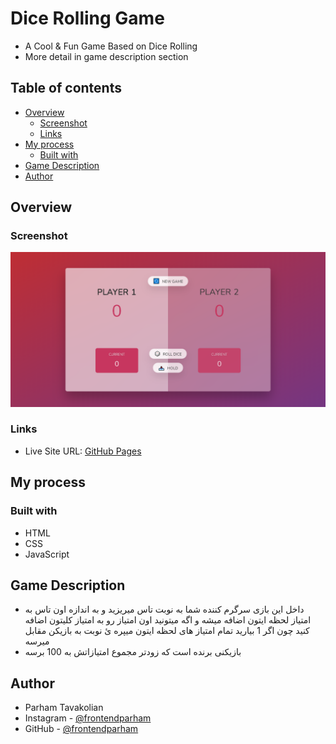 # Dice Rolling Game
- A Cool & Fun Game Based on Dice Rolling
- More detail in game description section

## Table of contents

- [Overview](#overview)
  - [Screenshot](#screenshot)
  - [Links](#links)
- [My process](#my-process)
  - [Built with](#built-with)
- [Game Description](#game-description)
- [Author](#author)

## Overview

### Screenshot

![](./screenshot.png)

### Links

- Live Site URL: [GitHub Pages](https://frontendparham.github.io/DiceGame/)

## My process

### Built with

- HTML
- CSS
- JavaScript

## Game Description

- داخل این بازی سرگرم کننده شما به نوبت تاس میریزید و به اندازه اون تاس به امتیاز لحظه ایتون اضافه میشه و اگه میتونید اون امتیاز رو به امتیاز کلیتون اضافه کنید چون اگر 1 بیارید تمام امتیاز های لحظه ایتون میپره ئ نوبت به بازیکن مقابل میرسه
- بازیکنی برنده است که زودتر مجموع امتیازاتش به 100 برسه

## Author

- Parham Tavakolian
- Instagram - [@frontendparham](https://www.instagram.com/frontendparham)
- GitHub - [@frontendparham](https://www.github.com/frontendparham)
